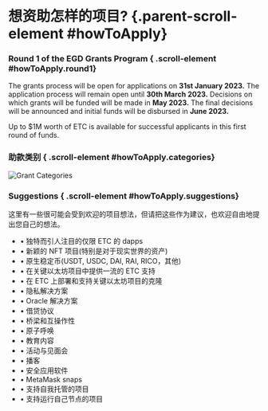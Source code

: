 # 想资助怎样的项目? {.parent-scroll-element #howToApply}

### Round 1 of the EGD Grants Program { .scroll-element #howToApply.round1}

The grants process will be open for applications on **31st January 2023.** The application process will remain open until **30th March 2023.** Decisions on which grants will be funded will be made in **May 2023.** The final decisions will be announced and initial funds will be disbursed in **June 2023.**

Up to $1M worth of ETC is available for successful applicants in this first round of funds.

### 助款类别 { .scroll-element #howToApply.categories}

![Grant Categories](grant-categories.png)

### Suggestions { .scroll-element #howToApply.suggestions}

这里有一些很可能会受到欢迎的项目想法，但请把这些作为建议，也欢迎自由地提出您自己的想法。

- • 独特而引人注目的仅限 ETC 的 dapps
- • 新颖的 NFT 项目(特别是对于现实世界的资产)
- • 原生稳定币(USDT, USDC, DAI, RAI, RICO，其他)
- • 在关键以太坊项目中提供一流的 ETC 支持
- • 在 ETC 上部署和支持关键以太坊项目的克隆
- • 隐私解决方案
- • Oracle 解决方案
- • 借贷协议
- • 桥梁和互操作性
- • 原子呼唤
- • 教育内容
- • 活动与见面会
- • 播客
- • 安全应用软件
- • MetaMask snaps
- • 支持自我托管的项目
- • 支持运行自己节点的项目
